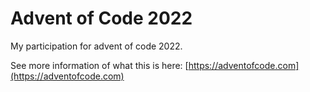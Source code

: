 # Advent of Code 2022

My participation for advent of code 2022.

See more information of what this is here: [https://adventofcode.com](https://adventofcode.com)

